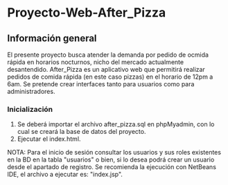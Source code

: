 # Proyecto-Web-After_Pizza

## Información general
El presente proyecto busca atender la demanda por pedido de ocmida rápida en horarios nocturnos, nicho del mercado actualmente desantendido. After_Pizza es un aplicativo web que permitirá realizar pedidos de comida rápida (en este caso pizzas) en el horario de 12pm a 6am. Se pretende crear interfaces tanto para usuarios como para administradores. 

### Inicialización
1. Se deberá importar el archivo after_pizza.sql en phpMyadmin, con lo cual se creará la base de datos del proyecto.
2. Ejecutar el index.html. 

NOTA: Para el inicio de sesión consultar los usuarios y sus roles existentes en la BD en la tabla "usuarios" o bien, si lo desea podrá crear un usuario desde el apartado de registro. Se recomienda la ejecución con NetBeans IDE, el archivo a ejecutar es: "index.jsp".
